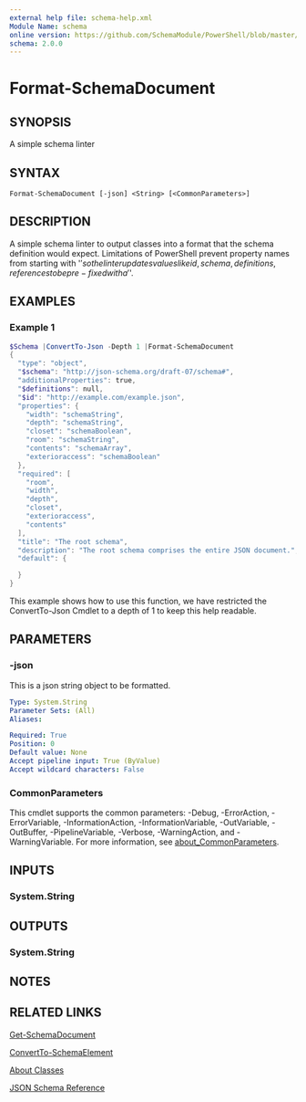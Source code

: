 ```yaml
---
external help file: schema-help.xml
Module Name: schema
online version: https://github.com/SchemaModule/PowerShell/blob/master/docs/Format-SchemaDocument.md#format-schemadocument
schema: 2.0.0
---
```


# Format-SchemaDocument

## SYNOPSIS

A simple schema linter

## SYNTAX

```
Format-SchemaDocument [-json] <String> [<CommonParameters>]
```

## DESCRIPTION

A simple schema linter to output classes into a format that the schema definition
would expect. Limitations of PowerShell prevent property names from starting
with '$' so the linter updates values like id,schema,definitions,references to
be pre-fixed with a '$'.

## EXAMPLES

### Example 1

```powershell
$Schema |ConvertTo-Json -Depth 1 |Format-SchemaDocument
{
  "type": "object",
  "$schema": "http://json-schema.org/draft-07/schema#",
  "additionalProperties": true,
  "$definitions": null,
  "$id": "http://example.com/example.json",
  "properties": {
    "width": "schemaString",
    "depth": "schemaString",
    "closet": "schemaBoolean",
    "room": "schemaString",
    "contents": "schemaArray",
    "exterioraccess": "schemaBoolean"
  },
  "required": [
    "room",
    "width",
    "depth",
    "closet",
    "exterioraccess",
    "contents"
  ],
  "title": "The root schema",
  "description": "The root schema comprises the entire JSON document.",
  "default": {

  }
}
```

This example shows how to use this function, we have restricted the
ConvertTo-Json Cmdlet to a depth of 1 to keep this help readable.

## PARAMETERS

### -json

This is a json string object to be formatted.

```yaml
Type: System.String
Parameter Sets: (All)
Aliases:

Required: True
Position: 0
Default value: None
Accept pipeline input: True (ByValue)
Accept wildcard characters: False
```

### CommonParameters

This cmdlet supports the common parameters: -Debug, -ErrorAction, -ErrorVariable, -InformationAction, -InformationVariable, -OutVariable, -OutBuffer, -PipelineVariable, -Verbose, -WarningAction, and -WarningVariable. For more information, see [about_CommonParameters](http://go.microsoft.com/fwlink/?LinkID=113216).

## INPUTS

### System.String

## OUTPUTS

### System.String

## NOTES

## RELATED LINKS

[Get-SchemaDocument](https://github.com/SchemaModule/PowerShell/blob/master/docs/Get-SchemaDocument.md#get-schemadocument)

[ConvertTo-SchemaElement](https://github.com/SchemaModule/PowerShell/blob/master/docs/ConvertTo-SchemaElement.md#convertto-schemaelement)

[About Classes](https://github.com/SchemaModule/PowerShell/blob/master/docs/about_Schema_Classes.md)

[JSON Schema Reference](https://json-schema.org/understanding-json-schema/reference/index.html)
